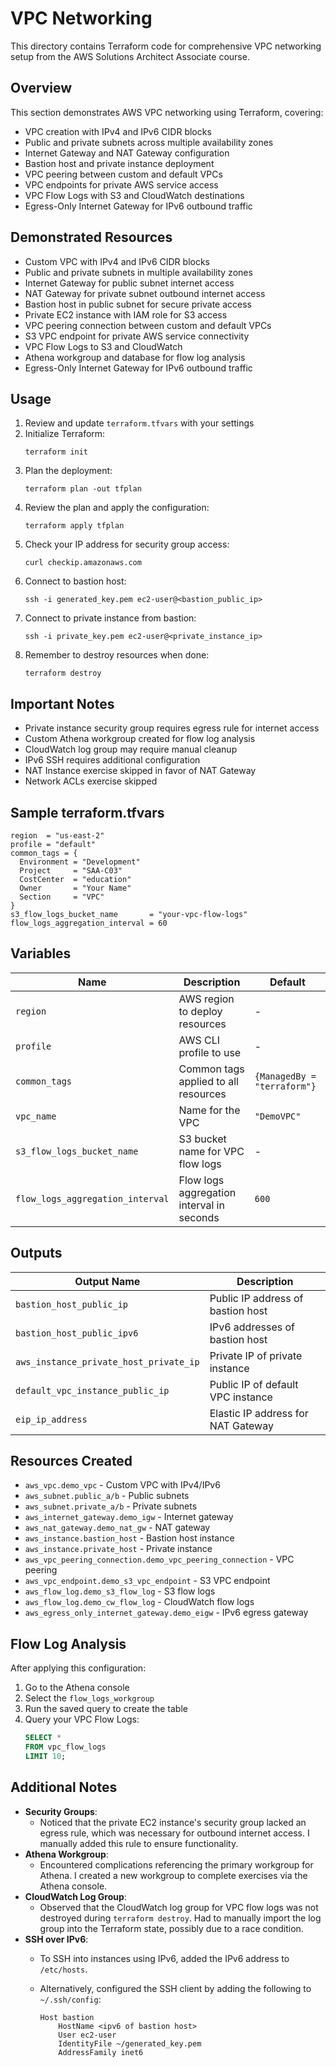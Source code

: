 # VPC Networking

This directory contains Terraform code for comprehensive VPC networking setup from the AWS Solutions Architect Associate course.

## Overview

This section demonstrates AWS VPC networking using Terraform, covering:

- VPC creation with IPv4 and IPv6 CIDR blocks
- Public and private subnets across multiple availability zones
- Internet Gateway and NAT Gateway configuration
- Bastion host and private instance deployment
- VPC peering between custom and default VPCs
- VPC endpoints for private AWS service access
- VPC Flow Logs with S3 and CloudWatch destinations
- Egress-Only Internet Gateway for IPv6 outbound traffic

## Demonstrated Resources

- Custom VPC with IPv4 and IPv6 CIDR blocks
- Public and private subnets in multiple availability zones
- Internet Gateway for public subnet internet access
- NAT Gateway for private subnet outbound internet access
- Bastion host in public subnet for secure private access
- Private EC2 instance with IAM role for S3 access
- VPC peering connection between custom and default VPCs
- S3 VPC endpoint for private AWS service connectivity
- VPC Flow Logs to S3 and CloudWatch
- Athena workgroup and database for flow log analysis
- Egress-Only Internet Gateway for IPv6 outbound traffic

## Usage

1. Review and update `terraform.tfvars` with your settings
2. Initialize Terraform:
   ```
   terraform init
   ```
3. Plan the deployment:
   ```
   terraform plan -out tfplan
   ```
4. Review the plan and apply the configuration:
   ```
   terraform apply tfplan
   ```
5. Check your IP address for security group access:
   ```
   curl checkip.amazonaws.com
   ```
6. Connect to bastion host:
   ```
   ssh -i generated_key.pem ec2-user@<bastion_public_ip>
   ```
7. Connect to private instance from bastion:
   ```
   ssh -i private_key.pem ec2-user@<private_instance_ip>
   ```
8. Remember to destroy resources when done:
   ```
   terraform destroy
   ```

## Important Notes

- Private instance security group requires egress rule for internet access
- Custom Athena workgroup created for flow log analysis
- CloudWatch log group may require manual cleanup
- IPv6 SSH requires additional configuration
- NAT Instance exercise skipped in favor of NAT Gateway
- Network ACLs exercise skipped

## Sample terraform.tfvars

```hcl
region  = "us-east-2"
profile = "default"
common_tags = {
  Environment = "Development"
  Project     = "SAA-C03"
  CostCenter  = "education"
  Owner       = "Your Name"
  Section     = "VPC"
}
s3_flow_logs_bucket_name       = "your-vpc-flow-logs"
flow_logs_aggregation_interval = 60
```

## Variables

| Name                             | Description                                    | Default |
|----------------------------------|------------------------------------------------|---------|
| `region`                         | AWS region to deploy resources                 | -       |
| `profile`                        | AWS CLI profile to use                         | -       |
| `common_tags`                    | Common tags applied to all resources           | `{ManagedBy = "terraform"}` |
| `vpc_name`                       | Name for the VPC                              | `"DemoVPC"` |
| `s3_flow_logs_bucket_name`       | S3 bucket name for VPC flow logs              | -       |
| `flow_logs_aggregation_interval` | Flow logs aggregation interval in seconds     | `600`   |

## Outputs

| Output Name                        | Description                           |
|------------------------------------|---------------------------------------|
| `bastion_host_public_ip`           | Public IP address of bastion host     |
| `bastion_host_public_ipv6`         | IPv6 addresses of bastion host        |
| `aws_instance_private_host_private_ip` | Private IP of private instance    |
| `default_vpc_instance_public_ip`   | Public IP of default VPC instance     |
| `eip_ip_address`                   | Elastic IP address for NAT Gateway    |

## Resources Created

- `aws_vpc.demo_vpc` - Custom VPC with IPv4/IPv6
- `aws_subnet.public_a/b` - Public subnets
- `aws_subnet.private_a/b` - Private subnets
- `aws_internet_gateway.demo_igw` - Internet gateway
- `aws_nat_gateway.demo_nat_gw` - NAT gateway
- `aws_instance.bastion_host` - Bastion host instance
- `aws_instance.private_host` - Private instance
- `aws_vpc_peering_connection.demo_vpc_peering_connection` - VPC peering
- `aws_vpc_endpoint.demo_s3_vpc_endpoint` - S3 VPC endpoint
- `aws_flow_log.demo_s3_flow_log` - S3 flow logs
- `aws_flow_log.demo_cw_flow_log` - CloudWatch flow logs
- `aws_egress_only_internet_gateway.demo_eigw` - IPv6 egress gateway

## Flow Log Analysis

After applying this configuration:
1. Go to the Athena console
2. Select the `flow_logs_workgroup`
3. Run the saved query to create the table
4. Query your VPC Flow Logs:
   ```sql
   SELECT *
   FROM vpc_flow_logs
   LIMIT 10;
   ```

## Additional Notes

- **Security Groups**:
  - Noticed that the private EC2 instance's security group lacked an egress rule, which was necessary for outbound internet access. I manually added this rule to ensure functionality.
- **Athena Workgroup**:
  - Encountered complications referencing the primary workgroup for Athena. I created a new workgroup to complete exercises via the Athena console.
- **CloudWatch Log Group**:
  - Observed that the CloudWatch log group for VPC flow logs was not destroyed during `terraform destroy`. Had to manually import the log group into the Terraform state, possibly due to a race condition.
- **SSH over IPv6**:
  - To SSH into instances using IPv6, added the IPv6 address to `/etc/hosts`.
  - Alternatively, configured the SSH client by adding the following to `~/.ssh/config`:

    ```ssh
    Host bastion
        HostName <ipv6 of bastion host>
        User ec2-user
        IdentityFile ~/generated_key.pem
        AddressFamily inet6
    ```
